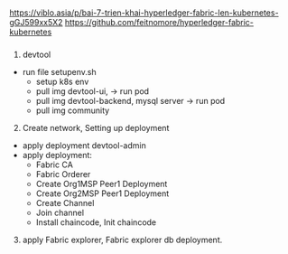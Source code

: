 ### 
https://viblo.asia/p/bai-7-trien-khai-hyperledger-fabric-len-kubernetes-gGJ599xx5X2
https://github.com/feitnomore/hyperledger-fabric-kubernetes

###
1. devtool
- run file setupenv.sh
    + setup k8s env
    + pull img devtool-ui, -> run pod
    + pull img devtool-backend, mysql server -> run pod
    + pull img community
2. Create network, Setting up deployment
- apply deployment devtool-admin
- apply deployment:
    - Fabric CA
    - Fabric Orderer
    - Create Org1MSP Peer1 Deployment
    - Create Org2MSP Peer1 Deployment
    - Create Channel
    - Join channel
    - Install chaincode, Init chaincode
3. apply Fabric explorer, Fabric explorer db deployment.

